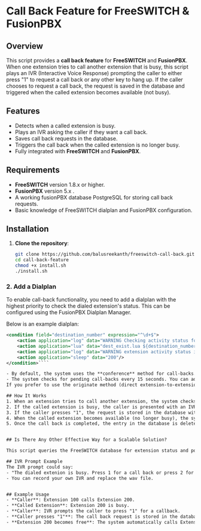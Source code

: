 # Call Back Feature for FreeSWITCH & FusionPBX

## Overview
This script provides a **call back feature** for **FreeSWITCH** and **FusionPBX**. When one extension tries to call another extension that is busy, this script plays an IVR (Interactive Voice Response) prompting the caller to either press "1" to request a call back or any other key to hang up. If the caller chooses to request a call back, the request is saved in the database and triggered when the called extension becomes available (not busy).

## Features
- Detects when a called extension is busy.
- Plays an IVR asking the caller if they want a call back.
- Saves call back requests in the database.
- Triggers the call back when the called extension is no longer busy.
- Fully integrated with **FreeSWITCH** and **FusionPBX**.

## Requirements
- **FreeSWITCH** version 1.8.x or higher.
- **FusionPBX** version 5.x .
- A working fusionPBX database PostgreSQL for storing call back requests.
- Basic knowledge of FreeSWITCH dialplan and FusionPBX configuration.

## Installation

1. **Clone the repository**:
   ```bash
   git clone https://github.com/balusreekanth/freeswitch-call-back.git
   cd call-back-feature
   chmod +x install.sh
   ./install.sh
### 2. **Add a Dialplan**
To enable call-back functionality, you need to add a dialplan with the highest priority to check the dialed extension's status. This can be configured using the FusionPBX Dialplan Manager.

Below is an example dialplan:

```xml
<condition field="destination_number" expression="^\d+$">
    <action application="log" data="WARNING Checking activity status for extension ${destination_number}"/>
    <action application="lua" data="dest_exist.lua ${destination_number} ${caller_id_number} ${domain_name}"/>
    <action application="log" data="WARNING extension activity status is ${sip_dialogs_status}"/>
    <action application="sleep" data="200"/>
</condition>````

- By default, the system uses the **conference** method for call-backs. This means both parties will be added to a conference room when the call-back is triggered.
- The system checks for pending call-backs every 15 seconds. You can adjust this timer to increase or decrease the interval as needed.
If you prefer to use the originate method (direct extension-to-extension call), update the configuration in the call-b.py script.

## How It Works
1. When an extension tries to call another extension, the system checks if the called extension is busy.
2. If the called extension is busy, the caller is presented with an IVR message asking if they would like a call back.
3. If the caller presses "1", the request is stored in the database with a **pending** status.
4. When the called extension becomes available (no longer busy), the system triggers the call back request and places the call.
5. Once the call back is completed, the entry in the database is deleted.


## Is There Any Other Effective Way for a Scalable Solution?

This script queries the FreeSWITCH database for extension status and polls periodically. However, you can achieve a similar functionality more efficiently by using the FreeSWITCH Event Socket Library. With the Event Socket Library, you can subscribe to call events and handle call-backs in real-time, eliminating the need for periodic polling.

## IVR Prompt Example
The IVR prompt could say:
- "The dialed extenion is busy. Press 1 for a call back or press 2 for disconenct the call."
- You can record your own IVR and replace the wav file.


## Example Usage
- **Caller**: Extension 100 calls Extension 200.
- **Called Extension**: Extension 200 is busy.
- **Caller**: IVR prompts the caller to press "1" for a callback.
- **Caller presses "1"**: The call back request is stored in the database.
- **Extension 200 becomes free**: The system automatically calls Extension 100 back.


